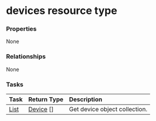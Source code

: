 # devices resource type



### Properties
None

### Relationships
None


### Tasks

| Task		   | Return Type	|Description|
|:---------------|:--------|:----------|
|[List](../api/device_list.md) | [Device](device.md) [] |Get device object collection. |

<!-- uuid: 13d2f298-081e-4951-8dc7-092c4e66bf1e
2015-10-09 18:34:12 UTC -->